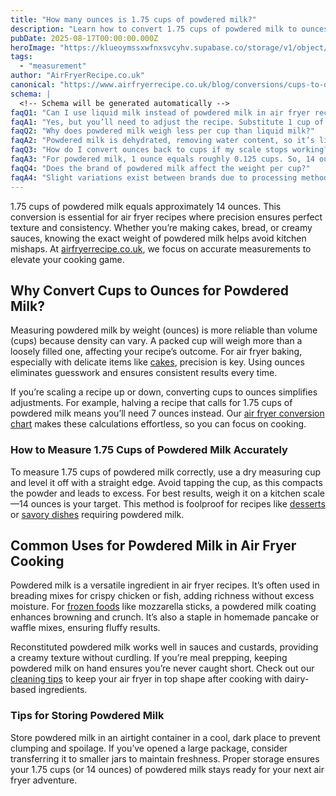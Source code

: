 ```yaml
---
title: "How many ounces is 1.75 cups of powdered milk?"
description: "Learn how to convert 1.75 cups of powdered milk to ounces for perfect air fryer recipes. Get accurate measurements in seconds!"
pubDate: 2025-08-17T00:00:00.000Z
heroImage: "https://klueoymssxwfnxsvcyhv.supabase.co/storage/v1/object/public/Shmucket/how-many-ounces-is-1-75-cups-powdered-milk.webp"
tags:
  - "measurement"
author: "AirFryerRecipe.co.uk"
canonical: "https://www.airfryerrecipe.co.uk/blog/conversions/cups-to-ounces/how-many-ounces-is-1-75-cups-powdered-milk"
schema: |
  <!-- Schema will be generated automatically -->
faqQ1: "Can I use liquid milk instead of powdered milk in air fryer recipes?"
faqA1: "Yes, but you’ll need to adjust the recipe. Substitute 1 cup of liquid milk for every 1/4 cup of powdered milk plus 1 cup of water. Keep in mind that liquid milk adds moisture, which may affect crispiness in air-fried dishes."
faqQ2: "Why does powdered milk weigh less per cup than liquid milk?"
faqA2: "Powdered milk is dehydrated, removing water content, so it’s lighter by volume. One cup of powdered milk weighs about 4 ounces, while liquid milk weighs 8 ounces per cup. Always check your recipe’s requirements for accuracy."
faqQ3: "How do I convert ounces back to cups if my scale stops working?"
faqA3: "For powdered milk, 1 ounce equals roughly 0.125 cups. So, 14 ounces (1.75 cups) would be 14 x 0.125 = 1.75 cups. Keep a conversion chart handy for quick reference during kitchen emergencies."
faqQ4: "Does the brand of powdered milk affect the weight per cup?"
faqA4: "Slight variations exist between brands due to processing methods, but the difference is minimal. For precise baking, stick to one brand or weigh your powdered milk to ensure consistency in air fryer recipes."
---
```

<p>1.75 cups of powdered milk equals approximately 14 ounces. This conversion is essential for air fryer recipes where precision ensures perfect texture and consistency. Whether you’re making cakes, bread, or creamy sauces, knowing the exact weight of powdered milk helps avoid kitchen mishaps. At <a href=https://www.airfryerrecipe.co.uk/>airfryerrecipe.co.uk</a>, we focus on accurate measurements to elevate your cooking game.</p>  

<h2>Why Convert Cups to Ounces for Powdered Milk?</h2>  
<p>Measuring powdered milk by weight (ounces) is more reliable than volume (cups) because density can vary. A packed cup will weigh more than a loosely filled one, affecting your recipe’s outcome. For air fryer baking, especially with delicate items like <a href=https://www.airfryerrecipe.co.uk/recipe-category/cakes>cakes</a>, precision is key. Using ounces eliminates guesswork and ensures consistent results every time.</p>  

<p>If you’re scaling a recipe up or down, converting cups to ounces simplifies adjustments. For example, halving a recipe that calls for 1.75 cups of powdered milk means you’ll need 7 ounces instead. Our <a href=https://www.airfryerrecipe.co.uk/air-fryer-conversion-chart>air fryer conversion chart</a> makes these calculations effortless, so you can focus on cooking.</p>  

<h3>How to Measure 1.75 Cups of Powdered Milk Accurately</h3>  
<p>To measure 1.75 cups of powdered milk correctly, use a dry measuring cup and level it off with a straight edge. Avoid tapping the cup, as this compacts the powder and leads to excess. For best results, weigh it on a kitchen scale—14 ounces is your target. This method is foolproof for recipes like <a href=https://www.airfryerrecipe.co.uk/recipe-category/dessert>desserts</a> or <a href=https://www.airfryerrecipe.co.uk/recipes>savory dishes</a> requiring powdered milk.</p>  

<h2>Common Uses for Powdered Milk in Air Fryer Cooking</h2>  
<p>Powdered milk is a versatile ingredient in air fryer recipes. It’s often used in breading mixes for crispy chicken or fish, adding richness without excess moisture. For <a href=https://www.airfryerrecipe.co.uk/recipe-category/frozen-foods>frozen foods</a> like mozzarella sticks, a powdered milk coating enhances browning and crunch. It’s also a staple in homemade pancake or waffle mixes, ensuring fluffy results.</p>  

<p>Reconstituted powdered milk works well in sauces and custards, providing a creamy texture without curdling. If you’re meal prepping, keeping powdered milk on hand ensures you’re never caught short. Check out our <a href=https://www.airfryerrecipe.co.uk/air-fryer-cleaner>cleaning tips</a> to keep your air fryer in top shape after cooking with dairy-based ingredients.</p>  

<h3>Tips for Storing Powdered Milk</h3>  
<p>Store powdered milk in an airtight container in a cool, dark place to prevent clumping and spoilage. If you’ve opened a large package, consider transferring it to smaller jars to maintain freshness. Proper storage ensures your 1.75 cups (or 14 ounces) of powdered milk stays ready for your next air fryer adventure.</p>
